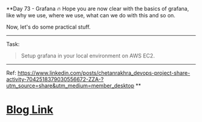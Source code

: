 **Day 73 - Grafana 🔥
Hope you are now clear with the basics of grafana, like why we use, where we use, what can we do with this and so on.

Now, let's do some practical stuff.

--------------------------------------------------------------------------------------------------------------------
Task:

> Setup grafana in your local environment on AWS EC2.

--------------------------------------------------------------------------------------------------------------------

Ref: https://www.linkedin.com/posts/chetanrakhra_devops-project-share-activity-7042518379030556672-ZZA-?utm_source=share&utm_medium=member_desktop
**

# [Blog Link](https://devxblog.hashnode.dev/setting-up-grafana-on-aws-ec2-a-step-by-step-guide)

